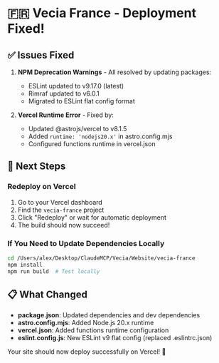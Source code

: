 # 🇫🇷 Vecia France - Deployment Fixed!

## ✅ Issues Fixed

1. **NPM Deprecation Warnings** - All resolved by updating packages:
   - ESLint updated to v9.17.0 (latest)
   - Rimraf updated to v6.0.1 
   - Migrated to ESLint flat config format

2. **Vercel Runtime Error** - Fixed by:
   - Updated @astrojs/vercel to v8.1.5
   - Added `runtime: 'nodejs20.x'` in astro.config.mjs
   - Configured functions runtime in vercel.json

## 🚀 Next Steps

### Redeploy on Vercel
1. Go to your Vercel dashboard
2. Find the `vecia-france` project
3. Click "Redeploy" or wait for automatic deployment
4. The build should now succeed!

### If You Need to Update Dependencies Locally
```bash
cd /Users/alex/Desktop/ClaudeMCP/Vecia/Website/vecia-france
npm install
npm run build  # Test locally
```

## 📋 What Changed

- **package.json**: Updated dependencies and dev dependencies
- **astro.config.mjs**: Added Node.js 20.x runtime
- **vercel.json**: Added functions runtime configuration
- **eslint.config.js**: New ESLint v9 flat config (replaced .eslintrc.json)

Your site should now deploy successfully on Vercel! 🎉